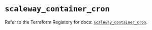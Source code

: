 # `scaleway_container_cron`

Refer to the Terraform Registory for docs: [`scaleway_container_cron`](https://registry.terraform.io/providers/scaleway/scaleway/2.19.0/docs/resources/container_cron).
